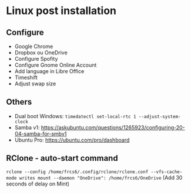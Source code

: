 # Linux post installation

## Configure 

- Google Chrome
- Dropbox ou OneDrive
- Configure Spofity
- Configure Gnome Online Account
- Add language in Libre Office
- Timeshift
- Adjust swap size

## Others

- Dual boot Windows: `timedatectl set-local-rtc 1 --adjust-system-clock`
- Samba v1: https://askubuntu.com/questions/1265923/configuring-20-04-samba-for-smbv1
- Ubuntu Pro: https://ubuntu.com/pro/dashboard

## RClone - auto-start command

`rclone --config /home/frcs6/.config/rclone/rclone.conf --vfs-cache-mode writes mount --daemon "OneDrive": /home/frcs6/OneDrive`
(Add 30 seconds of delay on Mint)
